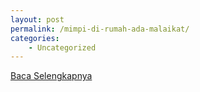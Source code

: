 ```yaml
---
layout: post
permalink: /mimpi-di-rumah-ada-malaikat/
categories:
    - Uncategorized
---
```


[Baca Selengkapnya](/07)